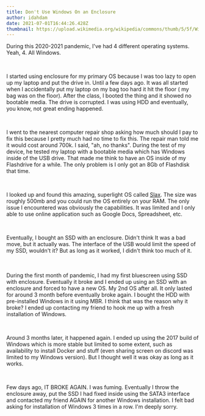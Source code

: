 ```yaml
---
title: Don't Use Windows On an Enclosure
author: idahdam
date: 2021-07-01T16:44:26.428Z
thumbnail: https://upload.wikimedia.org/wikipedia/commons/thumb/5/5f/Windows_logo_-_2012.svg/1200px-Windows_logo_-_2012.svg.png
---
```

During this 2020-2021 pandemic, I've had 4 different operating systems. Yeah, 4. All Windows.

<br />

I started using enclosure for my primary OS because I was too lazy to open up my laptop  and put the drive in. Until a few days ago. It was all started when I accidentally put my laptop on my bag too hard it hit the floor ( my bag was on the floor). After the class, I booted the thing and it showed no bootable media. The drive is corrupted. I was using HDD and eventually, you know, not great ending happened.

<br />

I went to the nearest computer repair shop asking how much should I pay to fix this because I pretty much had no time to fix this. The repair man told me it would cost around 700k. I said, "ah, no thanks". During the test of my device, he tested my laptop with a bootable media which has Windows inside of the USB drive. That made me think to have an OS inside of my Flashdrive for a while. The only problem is I only got an 8Gb of Flashdisk that time.

<br />

I looked up and found this amazing, superlight OS called [Slax](https://www.slax.org/). The size was roughly 500mb and you could run the OS entirely on your RAM. The only issue I encountered was obviously the capabilities. It was limited and I only able to use online application such as Google Docs, Spreadsheet, etc. 

<br />

Eventually, I bought an SSD with an enclosure. Didn't think It was a bad move, but it actually was. The interface of the USB would limit the speed of my SSD, wouldn't it? But as long as it worked, I didn't think too much of it.

<br />\
During the first month of pandemic, I had my first bluescreen using SSD with enclosure. Eventually it broke and I ended up using an SSD with an enclosure and forced to have a new OS. My 2nd OS after all. It only lasted for around 3 month before eventually broke again. I bought the HDD with pre-installed Windows in it using MBR. I think that was the reason why it broke? I ended up contacting my friend to hook me up with a fresh installation of Windows.

<br />

Around 3 months later, it happened again. I ended up using the 2017 build of Windows which is more stable but limited to some extent, such as availability to install Docker and stuff (even sharing screen on discord was limited to my Windows version). But I thought well it was okay as long as it works.

<br />

Few days ago, IT BROKE AGAIN. I was fuming. Eventually I throw the enclosure away, put the SSD I had fixed inside using the SATA3 interface and contacted my friend AGAIN for another Windows installation. I felt bad asking for installation of Windows 3 times in a row. I'm deeply sorry.

<br />